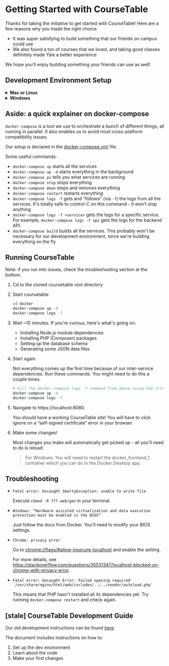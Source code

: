 # Getting Started with CourseTable

Thanks for taking the initiative to get started with CourseTable! Here are a few reasons why you made the right choice:

- It was super satisfying to build something that our friends on campus could use
- We also found a ton of courses that we loved, and taking good classes definitely made Yale a better experience

We hope you’ll enjoy building something your friends can use as well!

## Development Environment Setup

<details>
  <summary><strong>Mac or Linux</strong></summary>

  1. Install Docker
      - Mac: Install [Docker Desktop](https://www.docker.com/products/docker-desktop)
      - Linux: Install [Docker CE](https://docs.docker.com/engine/install/)
 and [Docker Compose](https://docs.docker.com/compose/install/)

  2. Install a text editor

      We recommend you use [Visual Studio Code](https://code.visualstudio.com/Download) as your editor. WebStorm is pretty good as well and is free for students.

      If you use VS Code, we recommend these extensions:

      - [Prettier](https://marketplace.visualstudio.com/items?itemName=esbenp.prettier-vscode)
      - [ESLint](https://marketplace.visualstudio.com/items?itemName=dbaeumer.vscode-eslint)
      - [GraphQL](https://marketplace.visualstudio.com/items?itemName=GraphQL.vscode-graphql)

  3. Join our GitHub organization and clone the repository

      Make sure that you're added to the [CourseTable GitHub organization](https://github.com/coursetable).

      Clone the [coursetable/coursetable repository](https://github.com/coursetable/coursetable) by running `git clone git@github.com:coursetable/coursetable.git`.

  4. Create `facebook.env`
  
      Create the `facebook.env` file with the following contents.

      ```sh
      FACEBOOK_APP_ID=185745958145518
      FACEBOOK_APP_SECRET=<redacted>
      ```

      The app secret should be replaced by the actual value - reach out to us to get this. Alternatively, if you don't intend to test anything related to the Facebook integration, you can just leave that value empty.
</details>

<details>
  <summary><strong>Windows</strong></summary>

  Cause Windows is a special little baby, there's a lot of things we got to do to get this working correctly.

  1. Install [Visual Studio Code](https://code.visualstudio.com/Download)

      When installing, make sure `Add to PATH (requires shell restart)` option is checked. You can make sure that it was added by going to Control Panel -> System and Security -> System -> Advanced System Settings -> Environment Variables... -> Under your user variables double-click `Path`. Here you should see an entry that looks like `C:\Users\<your-user-name-here>\AppData\Local\Programs\Microsoft VS Code\bin`. If you don't, click `New` and add it here.

      Once installed, open VSCode and install the following extensions:

      - [Remote - WSL](https://marketplace.visualstudio.com/items?itemName=ms-vscode-remote.remote-wsl)
      - [Prettier](https://marketplace.visualstudio.com/items?itemName=esbenp.prettier-vscode)
      - [ESLint](https://marketplace.visualstudio.com/items?itemName=dbaeumer.vscode-eslint)
      - [GraphQL](https://marketplace.visualstudio.com/items?itemName=GraphQL.vscode-graphql)
  
  2. Install [Windows Terminal](https://docs.microsoft.com/en-us/windows/terminal/get-started)

  3. Install [Windows Subsystem for Linux](https://docs.microsoft.com/en-us/windows/wsl/install-win10) (Ubuntu 20.04 LTS)

      Follow Steps 1 - 6 at the link above.

      For Step 6, download [Ubuntu 20.04 LTS](https://www.microsoft.com/en-us/p/ubuntu-2004-lts/9n6svws3rx71?rtc=1).

  4. Install [Docker Desktop](https://www.docker.com/products/docker-desktop)
      
      Make sure “Enable WSL 2 Windows Features” is checked during installation.

  5. Install [GitHub Desktop](https://desktop.github.com/)

      Make sure that you're added to the [CourseTable GitHub organization](https://github.com/coursetable).
      
      Once installed, open GitHub Desktop and clone the [coursetable/coursetable repository](https://github.com/coursetable/coursetable).

      Then, cd to the repository in Ubuntu using Windows Terminal. Open the repository in VSCode by running the command `code .`. This should open it using WSL, and you should see a green bar on the bottom left of your VSCode editor that says `WSL: Ubuntu-20.04`.
  
  6. Change CRLF to LF

      Since Linux uses LF (and Windows uses CRLF) for line endings, run the following commands in the coursetable root directory.

      ```
      git config core.autocrlf false 
      git rm --cached -r . 
      git reset --hard
      ```

      If you get permission errors, then run the commands again with `sudo` at the beginning of each line.

      Make sure that it changed correctly by opening the repository in VSCode and looking at the bar in the bottom right for `LF`.

  7. Create `facebook.env`

      In the coursetable root directory, create a `facebook.env` file with the following contents.

      ```sh
      FACEBOOK_APP_ID=185745958145518
      FACEBOOK_APP_SECRET=<redacted>
      ```

      The app secret should be replaced by the actual value - reach out to us to get this. Alternatively, if you don't intend to test anything related to the Facebook integration, you can just leave that value empty.

  8. Restart Windows Terminal

      Close and reopen Windows Terminal.

      Then, cd back to the repository in Ubuntu.

  9. Go to [Running CourseTable](#running-coursetable)
</details>

## Aside: a quick explainer on docker-compose

`docker-compose` is a tool we use to orchestrate a bunch of different things, all running in parallel. It also enables us to avoid most cross-platform compatibility issues.

Our setup is declared in the [docker-compose.yml](../docker/docker-compose.yml) file.

Some useful commands:

- `docker-compose up` starts all the services
- `docker-compose up -d` starts everything in the background
- `docker-compose ps` tells you what services are running
- `docker-compose stop` stops everything
- `docker-compose down` stops and removes everything
- `docker-compose restart` restarts everything
- `docker-compose logs -f` gets and "follows" (via `-f`) the logs from all the services. It's totally safe to control-C on this command - it won't stop anything
- `docker-compose logs -f <service>` gets the logs for a specific service. For example, `docker-compose logs -f api` gets the logs for the backend API.
- `docker-compose build` builds all the services. This probably won't be necessary for our development environment, since we're building everything on the fly

## Running CourseTable

Note: if you run into issues, check the troubleshooting section at the bottom.

1. Cd to the cloned coursetable root directory

2. Start coursetable

    ```sh
    cd docker
    docker-compose up -d
    docker-compose logs -f
    ```

3. Wait ~10 minutes. If you’re curious, here's what's going on:

    - Installing Node.js module dependencies
    - Installing PHP (Composer) packages
    - Setting up the database schema
    - Generating some JSON data files

4. Start again

    Not everything comes up the first time because of our inter-service dependencies. Run these commands. You might need to do this a couple times.

    ```sh
    # kill the docker-compose logs -f command from above using Cmd (Ctrl) + C
    docker-compose up -d
    docker-compose logs -f
    ```

5. Navigate to https://localhost:8080.

    You should have a working CourseTable site! You will have to click ignore on a “self-signed certificate” error in your browser.

6. Make some changes!

    Most changes you make will automatically get picked up - all you'll need to do is reload.

    > For Windows: You will need to restart the docker_frontend_1 container which you can do in the Docker Desktop app.

## Troubleshooting

- `Fatal error: Uncaught SmartyException: unable to write file`

  Execute `chmod -R 777 web/gen` in your terminal.

- `Windows: “Hardware assisted virtualization and data execution protection must be enabled in the BIOS”`

  Just follow the docs from Docker. You'll need to modify your BIOS settings.

- `Chrome: privacy error`

  Go to [chrome://flags/#allow-insecure-localhost](chrome://flags/#allow-insecure-localhost) and enable the setting.

  For more details, see https://stackoverflow.com/questions/35531347/localhost-blocked-on-chrome-with-privacy-error.

- `Fatal error: Uncaught Error: Failed opening required '/usr/share/nginx/html/web/includes/../../vendor/autoload.php'`

  This means that PHP hasn't installed all its dependencies yet. Try running `docker-compose restart` and check again.

## [stale] CourseTable Development Guide

Our old development instructions can be found [here](https://docs.google.com/document/d/1M0Gp8Qtaik8roGYYknDDEzAAOwP3YBj0mX1pvCy-uOI/edit?usp=sharing).

The document includes instructions on how to:

1.  Set up the dev environment
2.  Learn about the code
3.  Make your first changes

